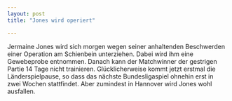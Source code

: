 ```yaml
---
layout: post
title: "Jones wird operiert"

---
```


Jermaine Jones wird sich morgen wegen seiner anhaltenden Beschwerden einer Operation am Schienbein unterziehen. Dabei wird ihm eine Gewebeprobe entnommen. Danach kann der Matchwinner der gestrigen Partie 14 Tage nicht trainieren. Glücklicherweise kommt jetzt erstmal die Länderspielpause, so dass das nächste Bundesligaspiel ohnehin erst in zwei Wochen stattfindet. Aber zumindest in Hannover wird Jones wohl ausfallen. 


